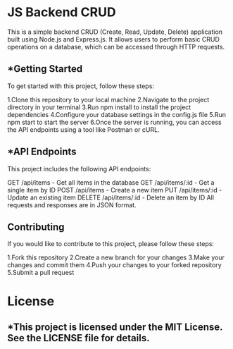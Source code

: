 # JS Backend CRUD

This is a simple backend CRUD (Create, Read, Update, Delete) application built using Node.js and Express.js. It allows users to perform basic CRUD operations on a database, which can be accessed through HTTP requests.

## *Getting Started
To get started with this project, follow these steps:

1.Clone this repository to your local machine
2.Navigate to the project directory in your terminal
3.Run npm install to install the project dependencies
4.Configure your database settings in the config.js file
5.Run npm start to start the server
6.Once the server is running, you can access the API endpoints using a tool like Postman or cURL.

## *API Endpoints
This project includes the following API endpoints:

GET /api/items - Get all items in the database
GET /api/items/:id - Get a single item by ID
POST /api/items - Create a new item
PUT /api/items/:id - Update an existing item
DELETE /api/items/:id - Delete an item by ID
All requests and responses are in JSON format.

## Contributing
If you would like to contribute to this project, please follow these steps:

1.Fork this repository
2.Create a new branch for your changes
3.Make your changes and commit them
4.Push your changes to your forked repository
5.Submit a pull request

# License
## *This project is licensed under the MIT License. See the LICENSE file for details.
